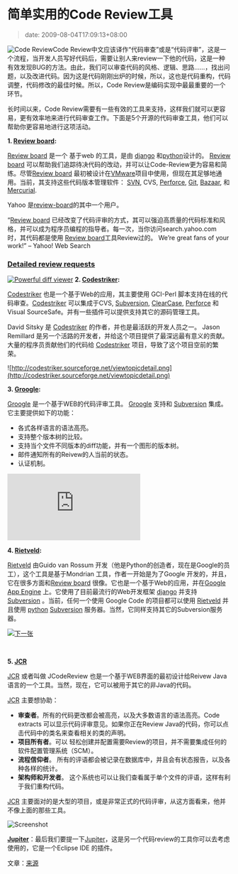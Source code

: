 # 简单实用的Code Review工具
>date: 2009-08-04T17:09:13+08:00


![](http://www.review-board.org/media/rbsite/images/logo.png?1238930581 "Code Review")Code Review中文应该译作“代码审查”或是“代码评审”，这是一个流程，当开发人员写好代码后，需要让别人来review一下他的代码，这是一种有效发现BUG的方法。由此，我们可以审查代码的风格、逻辑、思路……，找出问题，以及改进代码。因为这是代码刚刚出炉的时候，所以，这也是代码重构，代码调整，代码修改的最佳时候。所以，Code Review是编码实现中最最重要的一个环节。


长时间以来，Code Review需要有一些有效的工具来支持，这样我们就可以更容易，更有效率地来进行代码审查工作。下面是5个开源的代码审查工具，他们可以帮助你更容易地进行这项活动。


**1. [Review board](http://www.review-board.org/):**  

[Review board](http://www.review-board.org/) 是一个 基于web 的工具，是由 [django](https://www.djangoproject.com/) 和[python](https://www.python.org/)设计的。 [Review board](http://www.review-board.org/) 可以帮助我们追踪待决代码的改动，并可以让Code-Review更为容易和简练。尽管[Review board](http://www.review-board.org/) 最初被设计在[VMware](http://www.vmware.com/)项目中使用，但现在其足够地通用。当前，其支持这些代码版本管理软件： [SVN](http://subversion.tigris.org/), CVS, [Perforce](http://www.perforce.com/), [Git](http://git-scm.com/), [Bazaar](http://bazaar-vcs.org/), 和[Mercurial](http://www.selenic.com/mercurial/wiki/).



Yahoo 是[review-board](http://www.review-board.org/)的其中一个用户。


“[Review board](http://www.review-board.org/) 已经改变了代码评审的方式，其可以强迫高质量的代码标准和风格，并可以成为程序员编程的指导者。每一次，当你访问search.yahoo.com 时，其代码都是使用 [Review board](http://www.review-board.org/)工具Review过的。 We’re great fans of your work!” – Yahoo! Web Search


### [Detailed review requests](http://www.review-board.org/media/screenshots/2009/02/02/review-requests.png)


[![Powerful diff viewer](http://www.review-board.org/media/screenshots/2009/02/02/diffviewer_thumb.png)](http://www.review-board.org/media/screenshots/2009/02/02/diffviewer.png)
**2. [Codestriker](http://codestriker.sourceforge.net/):**  

[Codestriker](http://codestriker.sourceforge.net/) 也是一个基于Web的应用，其主要使用 GCI-Perl 脚本支持在线的代码审查。[Codestriker](http://codestriker.sourceforge.net/) 可以集成于CVS, [Subversion](http://subversion.tigris.org/), [ClearCase](http://www-01.ibm.com/software/awdtools/clearcase/), [Perforce](http://www.perforce.com/) 和Visual SourceSafe。并有一些插件可以提供支持其它的源码管理工具。


David Sitsky 是 [Codestriker](http://codestriker.sourceforge.net/) 的作者，并也是最活跃的开发人员之一。 Jason Remillard 是另一个活路的开发者，并给这个项目提供了最深远最有意义的贡献。大量的程序员贡献他们的代码给 [Codestriker](http://codestriker.sourceforge.net/) 项目，导致了这个项目空前的繁荣。


![http://codestriker.sourceforge.net/viewtopicdetail.png](http://codestriker.sourceforge.net/viewtopicdetail.png)


**3. [Groogle](http://groogle.sourceforge.net/):**  

[Groogle](http://groogle.sourceforge.net/) 是一个基于WEB的代码评审工具。 [Groogle](http://groogle.sourceforge.net/) 支持和 [Subversion](http://subversion.tigris.org/) 集成。它主要提供如下的功能：


* 各式各样语言的语法高亮。
* 支持整个版本树的比较。
* 支持当个文件不同版本的diff功能，并有一个图形的版本树。
* 邮件通知所有的Reivew的人当前的状态。
* 认证机制。


![Screenshot](http://sourceforge.net/dbimage.php?id=218190)


**4. [Rietveld](https://code.google.com/p/rietveld/):**  

[Rietveld](https://code.google.com/p/rietveld/) 由Guido van Rossum 开发（他是Python的创造者，现在是Google的员工），这个工具是基于Mondrian 工具，作者一开始是为了Google 开发的，并且，它在很多方面和[Review board](http://www.review-board.org/) 很像。它也是一个基于Web的应用，并在[Google App Engine](https://code.google.com/appengine/) 上。它使用了目前最流行的Web开发框架 [django](https://www.djangoproject.com/) 并支持 [Subversion](http://subversion.tigris.org/) 。当前，任何一个使用 Google Code 的项目都可以使用 [Rietveld](https://code.google.com/p/rietveld/) 并且使用 [python](https://www.python.org/) [Subversion](http://subversion.tigris.org/) 服务器。当然，它同样支持其它的Subversion服务器。


[![](http://info-database.csdn.net/Upload/2008-11-13/Reviewboard.jpg "下一张")](javascript:dyn.onClickNextTbn())


 


**5. [JCR](http://jcodereview.sourceforge.net/)**  

[JCR](http://jcodereview.sourceforge.net/) 或者叫做 JCodeReview 也是一个基于WEB界面的最初设计给Reivew Java 语言的一个工具。当然，现在，它可以被用于其它的非Java的代码。


[JCR](http://jcodereview.sourceforge.net/) 主要想协助：


* **审查者**。所有的代码更改都会被高亮，以及大多数语言的语法高亮。Code extracts 可以显示代码评审意见。如果你正在Review Java的代码，你可以点击代码中的类名来查看相关的类的声明。
* **项目所有者**。可以 轻松创建并配置需要Review的项目，并不需要集成任何的软件配置管理系统（SCM）。
* **流程信仰者**。 所有的评语都会被记录在数据库中，并且会有状态报告，以及各种各样的统计。
* **架构师和开发者**。 这个系统也可以让我们查看属于单个文件的评语，这样有利于我们重构代码。


[JCR](http://jcodereview.sourceforge.net/) 主要面对的是大型的项目，或是非常正式的代码评审，从这方面看来，他并不像上面的那些工具。


![Screenshot](http://sourceforge.net/projects/jcodereview/screenshots/242251)


**[Jupiter](https://code.google.com/p/jupiter-eclipse-plugin/)**：最后我们要提一下[Jupiter](https://code.google.com/p/jupiter-eclipse-plugin/)，这是另一个代码review的工具你可以去考虑使用的，它是一个Eclipse IDE 的插件。


文章：[来源](http://open-tube.com/easy-code-review-tools/)


